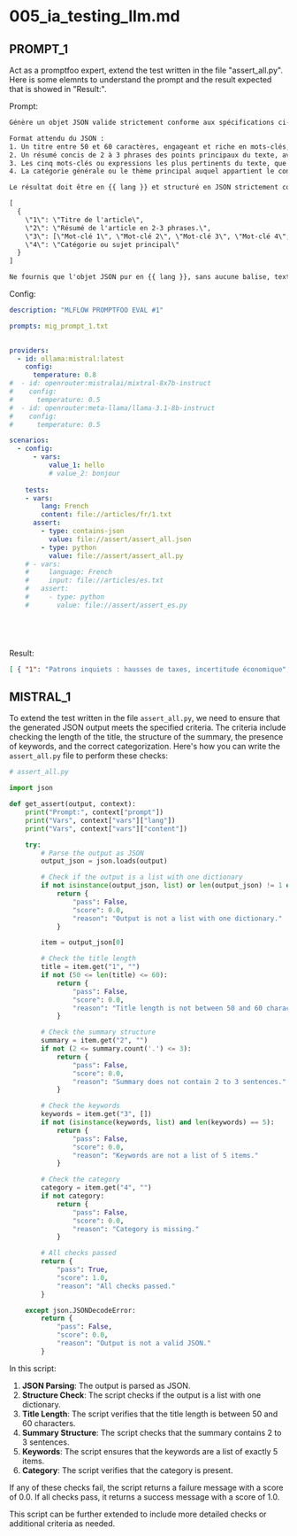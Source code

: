 
# 005_ia_testing_llm.md



## PROMPT_1

Act as a promptfoo expert, extend the test written in the file "assert_all.py". Here is some elemnts to understand the prompt and the result expected that is showed in "Result:".

Prompt:
```txt
Génère un objet JSON valide strictement conforme aux spécifications ci-dessous à partir du {{ content }} fourni par l'utilisateur. Aucune balise de code ou formatage supplémentaire n'est autorisé. La sortie doit être un objet JSON strict pouvant être consommé directement par une API, sans texte explicatif, sans balises ```json, ``` ou tout autre format additionnel.

Format attendu du JSON :
1. Un titre entre 50 et 60 caractères, engageant et riche en mots-clés, qui représente fidèlement le contenu.
2. Un résumé concis de 2 à 3 phrases des points principaux du texte, avec 1 ou 2 mots-clés inclus pour susciter l'intérêt du lecteur.
3. Les cinq mots-clés ou expressions les plus pertinents du texte, que les lecteurs potentiels utiliseraient pour le rechercher.
4. La catégorie générale ou le thème principal auquel appartient le contenu.

Le résultat doit être en {{ lang }} et structuré en JSON strictement comme suit :

[
  {
    \"1\": \"Titre de l'article\",
    \"2\": \"Résumé de l'article en 2-3 phrases.\",
    \"3\": [\"Mot-clé 1\", \"Mot-clé 2\", \"Mot-clé 3\", \"Mot-clé 4\", \"Mot-clé 5\"],
    \"4\": \"Catégorie ou sujet principal\"
  }
]

Ne fournis que l'objet JSON pur en {{ lang }}, sans aucune balise, texte explicatif, ou autre formatage non JSON. Le résultat doit être un JSON brut et valide, strictement conforme aux spécifications, prêt à être consommé par une API.
``` 

Config:
```yaml
description: "MLFLOW PROMPTFOO EVAL #1"

prompts: mig_prompt_1.txt
  

providers:
  - id: ollama:mistral:latest
    config:
      temperature: 0.8
#  - id: openrouter:mistralai/mixtral-8x7b-instruct
#    config:
#      temperature: 0.5
#  - id: openrouter:meta-llama/llama-3.1-8b-instruct
#    config:
#      temperature: 0.5

scenarios:
  - config:
      - vars:
          value_1: hello
          # value_2: bonjour
          
    tests:
    - vars:
        lang: French
        content: file://articles/fr/1.txt
      assert:
        - type: contains-json
          value: file://assert/assert_all.json
        - type: python
          value: file://assert/assert_all.py
    # - vars:
    #     language: French
    #     input: file://articles/es.txt
    #   assert:
    #     - type: python
    #       value: file://assert/assert_es.py






```
Result:
```json
[ { "1": "Patrons inquiets : hausses de taxes, incertitude économique", "2": "Patrons redoutent un risque majeur en cas de victoire des partis politiques et la peur d'une période longue d'incertitude. Ils redoutent aussi des mesures restreignant l'emploi d'étrangers.", "3": ["patrons", "élection politique", "incertitude économique", "risque", "patronage"], "4": "Économie - Affaires" } ]
```





## MISTRAL_1

To extend the test written in the file `assert_all.py`, we need to ensure that the generated JSON output meets the specified criteria. The criteria include checking the length of the title, the structure of the summary, the presence of keywords, and the correct categorization. Here's how you can write the `assert_all.py` file to perform these checks:

```python
# assert_all.py

import json

def get_assert(output, context):
    print("Prompt:", context["prompt"])
    print("Vars", context["vars"]["lang"])
    print("Vars", context["vars"]["content"])

    try:
        # Parse the output as JSON
        output_json = json.loads(output)

        # Check if the output is a list with one dictionary
        if not isinstance(output_json, list) or len(output_json) != 1 or not isinstance(output_json[0], dict):
            return {
                "pass": False,
                "score": 0.0,
                "reason": "Output is not a list with one dictionary."
            }

        item = output_json[0]

        # Check the title length
        title = item.get("1", "")
        if not (50 <= len(title) <= 60):
            return {
                "pass": False,
                "score": 0.0,
                "reason": "Title length is not between 50 and 60 characters."
            }

        # Check the summary structure
        summary = item.get("2", "")
        if not (2 <= summary.count('.') <= 3):
            return {
                "pass": False,
                "score": 0.0,
                "reason": "Summary does not contain 2 to 3 sentences."
            }

        # Check the keywords
        keywords = item.get("3", [])
        if not (isinstance(keywords, list) and len(keywords) == 5):
            return {
                "pass": False,
                "score": 0.0,
                "reason": "Keywords are not a list of 5 items."
            }

        # Check the category
        category = item.get("4", "")
        if not category:
            return {
                "pass": False,
                "score": 0.0,
                "reason": "Category is missing."
            }

        # All checks passed
        return {
            "pass": True,
            "score": 1.0,
            "reason": "All checks passed."
        }

    except json.JSONDecodeError:
        return {
            "pass": False,
            "score": 0.0,
            "reason": "Output is not a valid JSON."
        }

```

In this script:

1. **JSON Parsing**: The output is parsed as JSON.
2. **Structure Check**: The script checks if the output is a list with one dictionary.
3. **Title Length**: The script verifies that the title length is between 50 and 60 characters.
4. **Summary Structure**: The script checks that the summary contains 2 to 3 sentences.
5. **Keywords**: The script ensures that the keywords are a list of exactly 5 items.
6. **Category**: The script verifies that the category is present.

If any of these checks fail, the script returns a failure message with a score of 0.0. If all checks pass, it returns a success message with a score of 1.0.

This script can be further extended to include more detailed checks or additional criteria as needed.
